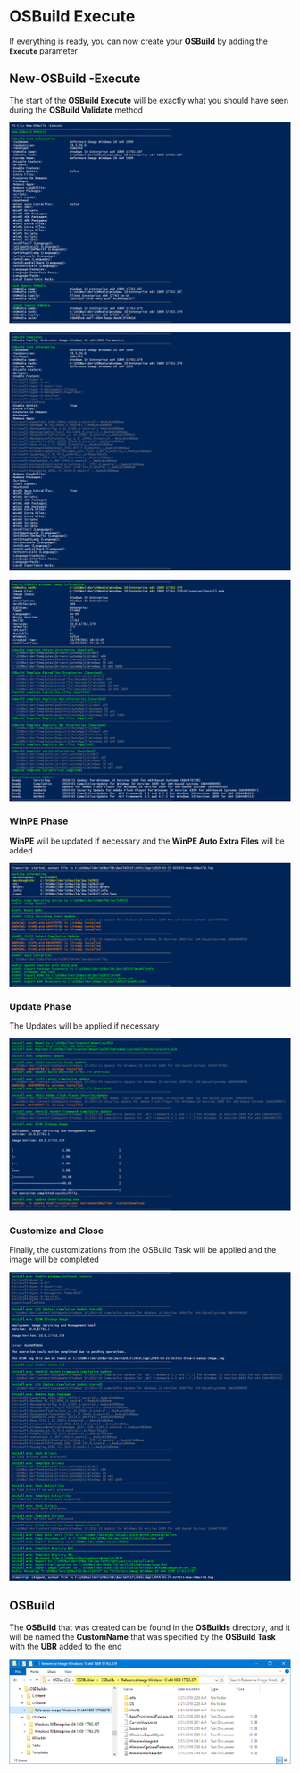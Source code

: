 # OSBuild Execute

If everything is ready, you can now create your **OSBuild** by adding the **`Execute`** parameter

## New-OSBuild -Execute

The start of the **OSBuild Execute** will be exactly what you should have seen during the **OSBuild Validate** method

![](../../../../.gitbook/assets/image%20%2823%29.png)

![](../../../../.gitbook/assets/image%20%2897%29.png)

![](../../../../.gitbook/assets/image%20%28294%29.png)

### WinPE Phase

**WinPE** will be updated if necessary and the **WinPE Auto Extra Files** will be added

![](../../../../.gitbook/assets/image%20%28100%29.png)

### Update Phase

The Updates will be applied if necessary

![](../../../../.gitbook/assets/image%20%28110%29.png)

### Customize and Close

Finally, the customizations from the OSBuild Task will be applied and the image will be completed

![](../../../../.gitbook/assets/image%20%2819%29.png)

## OSBuild

The **OSBuild** that was created can be found in the **OSBuilds** directory, and it will be named the **CustomName** that was specified by the **OSBuild Task** with the **UBR** added to the end

![](../../../../.gitbook/assets/image%20%2890%29.png)



